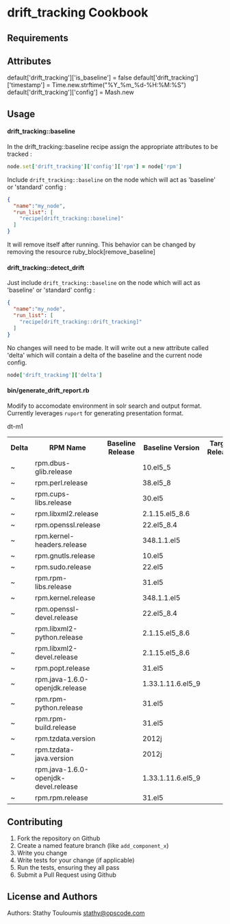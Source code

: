 drift_tracking Cookbook
=======================


Requirements
------------

Attributes
----------
default['drift_tracking']['is_baseline'] = false
default['drift_tracking']['timestamp'] = Time.new.strftime("%Y_%m_%d-%H:%M:%S")
default['drift_tracking']['config'] = Mash.new

Usage
-----

#### drift_tracking::baseline

In the drift_tracking::baseline recipe assign the appropriate attributes to be tracked :

```ruby
node.set['drift_tracking']['config']['rpm'] = node['rpm']
```

Include `drift_tracking::baseline` on the node which will act as 'baseline' or 'standard' config :

```json
{
  "name":"my_node",
  "run_list": [
    "recipe[drift_tracking::baseline]"
  ]
}
```

It will remove itself after running. This behavior can be changed by removing the resource
ruby_block[remove_baseline]

#### drift_tracking::detect_drift

Just include `drift_tracking::baseline` on the node which will act as 'baseline' or 'standard' config :

```json
{
  "name":"my_node",
  "run_list": [
    "recipe[drift_tracking::drift_tracking]"
  ]
}
```

No changes will need to be made. It will write out a new attribute called 'delta' which will contain
a delta of the baseline and the current node config.

```ruby
node['drift_tracking']['delta']
```

#### bin/generate_drift_report.rb

Modify to accomodate environment in solr search and output format. Currently leverages `ruport`
for generating presentation format.

<p>dt-m1</p>
<table>
        <tr>
                <th>Delta</th>
                <th>RPM Name</th>
                <th>Baseline Release</th>
                <th>Baseline Version</th>
                <th>Target Release</th>
                <th>Target Version</th>
        </tr>
        <tr>
                <td>~</td>
                <td>rpm.dbus-glib.release</td>
                <td>&nbsp;</td>
                <td>10.el5_5</td>
                <td>&nbsp;</td>
                <td>11.el5_9</td>
        </tr>
        <tr>
                <td>~</td>
                <td>rpm.perl.release</td>
                <td>&nbsp;</td>
                <td>38.el5_8</td>
                <td>&nbsp;</td>
                <td>40.el5_9</td>
        </tr>
        <tr>
                <td>~</td>
                <td>rpm.cups-libs.release</td>
                <td>&nbsp;</td>
                <td>30.el5</td>
                <td>&nbsp;</td>
                <td>30.el5_9.3</td>
        </tr>
        <tr>
                <td>~</td>
                <td>rpm.libxml2.release</td>
                <td>&nbsp;</td>
                <td>2.1.15.el5_8.6</td>
                <td>&nbsp;</td>
                <td>2.1.21.el5_9.2</td>
        </tr>
        <tr>
                <td>~</td>
                <td>rpm.openssl.release</td>
                <td>&nbsp;</td>
                <td>22.el5_8.4</td>
                <td>&nbsp;</td>
                <td>26.el5_9.1</td>
        </tr>
        <tr>
                <td>~</td>
                <td>rpm.kernel-headers.release</td>
                <td>&nbsp;</td>
                <td>348.1.1.el5</td>
                <td>&nbsp;</td>
                <td>348.3.1.el5</td>
        </tr>
        <tr>
                <td>~</td>
                <td>rpm.gnutls.release</td>
                <td>&nbsp;</td>
                <td>10.el5</td>
                <td>&nbsp;</td>
                <td>10.el5_9.1</td>
        </tr>
        <tr>
                <td>~</td>
                <td>rpm.sudo.release</td>
                <td>&nbsp;</td>
                <td>22.el5</td>
                <td>&nbsp;</td>
                <td>22.el5_9.1</td>
        </tr>
        <tr>
                <td>~</td>
                <td>rpm.rpm-libs.release</td>
                <td>&nbsp;</td>
                <td>31.el5</td>
                <td>&nbsp;</td>
                <td>32.el5_9</td>
        </tr>
        <tr>
                <td>~</td>
                <td>rpm.kernel.release</td>
                <td>&nbsp;</td>
                <td>348.1.1.el5</td>
                <td>&nbsp;</td>
                <td>348.3.1.el5</td>
        </tr>
        <tr>
                <td>~</td>
                <td>rpm.openssl-devel.release</td>
                <td>&nbsp;</td>
                <td>22.el5_8.4</td>
                <td>&nbsp;</td>
                <td>26.el5_9.1</td>
        </tr>
        <tr>
                <td>~</td>
                <td>rpm.libxml2-python.release</td>
                <td>&nbsp;</td>
                <td>2.1.15.el5_8.6</td>
                <td>&nbsp;</td>
                <td>2.1.21.el5_9.2</td>
        </tr>
        <tr>
                <td>~</td>
                <td>rpm.libxml2-devel.release</td>
                <td>&nbsp;</td>
                <td>2.1.15.el5_8.6</td>
                <td>&nbsp;</td>
                <td>2.1.21.el5_9.2</td>
        </tr>
        <tr>
                <td>~</td>
                <td>rpm.popt.release</td>
                <td>&nbsp;</td>
                <td>31.el5</td>
                <td>&nbsp;</td>
                <td>32.el5_9</td>
        </tr>
        <tr>
                <td>~</td>
                <td>rpm.java-1.6.0-openjdk.release</td>
                <td>&nbsp;</td>
                <td>1.33.1.11.6.el5_9</td>
                <td>&nbsp;</td>
                <td>1.36.1.11.9.el5_9</td>
        </tr>
        <tr>
                <td>~</td>
                <td>rpm.rpm-python.release</td>
                <td>&nbsp;</td>
                <td>31.el5</td>
                <td>&nbsp;</td>
                <td>32.el5_9</td>
        </tr>
        <tr>
                <td>~</td>
                <td>rpm.rpm-build.release</td>
                <td>&nbsp;</td>
                <td>31.el5</td>
                <td>&nbsp;</td>
                <td>32.el5_9</td>
        </tr>
        <tr>
                <td>~</td>
                <td>rpm.tzdata.version</td>
                <td>&nbsp;</td>
                <td>2012j</td>
                <td>&nbsp;</td>
                <td>2013b</td>
        </tr>
        <tr>
                <td>~</td>
                <td>rpm.tzdata-java.version</td>
                <td>&nbsp;</td>
                <td>2012j</td>
                <td>&nbsp;</td>
                <td>2013b</td>
        </tr>
        <tr>
                <td>~</td>
                <td>rpm.java-1.6.0-openjdk-devel.release</td>
                <td>&nbsp;</td>
                <td>1.33.1.11.6.el5_9</td>
                <td>&nbsp;</td>
                <td>1.36.1.11.9.el5_9</td>
        </tr>
        <tr>
                <td>~</td>
                <td>rpm.rpm.release</td>
                <td>&nbsp;</td>
                <td>31.el5</td>
                <td>&nbsp;</td>
                <td>32.el5_9</td>
        </tr>
</table>


Contributing
------------
1. Fork the repository on Github
2. Create a named feature branch (like `add_component_x`)
3. Write you change
4. Write tests for your change (if applicable)
5. Run the tests, ensuring they all pass
6. Submit a Pull Request using Github

License and Authors
-------------------
Authors: Stathy Touloumis <stathy@opscode.com>
